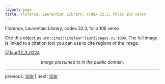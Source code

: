 ```yaml
---
layout: page
title: Florence, Laurentian Library, codex 32.3, folio 108 verso
---
```


Florence, Laurentian Library, codex 32.3, folio 108 verso

Cite this object as `urn:cite2:citelaur:laur32pages.v1:108v`.  The full image is linked to a citation tool you can use to cite regions of the image.

[![laur32_3_0224](http://www.homermultitext.org/iipsrv?IIIF=/project/homer/pyramidal/deepzoom/citelaur/laur32imgs/v1/laur32_3_0224.tif/full/800,/0/default.jpg)](http://www.homermultitext.org/ict2/?urn=urn:cite2:citelaur:laur32imgs.v1:laur32_3_0224) 

<p style="text-align: center; font-style: italic;">Image presumed to in the public domain.</p>

---

previous: [108r](../108r/) | next: [109r](../109r/)